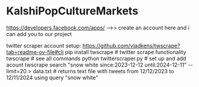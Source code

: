 # KalshiPopCultureMarkets


https://developers.facebook.com/apps/ -->> create an account here and i can add you to our project 

twitter scraper account setup: https://github.com/vladkens/twscrape?tab=readme-ov-file#cli
pip install twscrape # twitter scrape functionality
twscrape # see all commands
python twitterscraper.py # set up and add acount
twscrape search "snow white since:2023-12-12 until:2024-12-11" --limit=20 > data.txt # returns text file with tweets from 12/12/2023 to 12/11/2024 using query "snow white"



